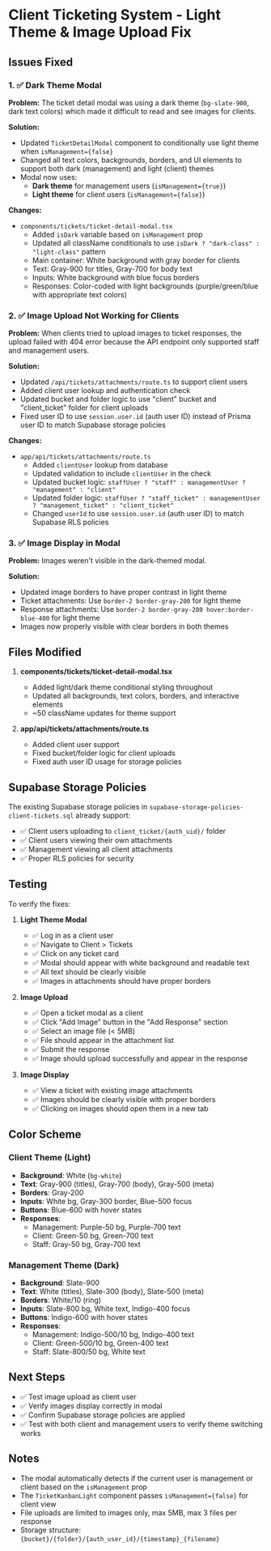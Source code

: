 # Client Ticketing System - Light Theme & Image Upload Fix

## Issues Fixed

### 1. ✅ **Dark Theme Modal**
**Problem:** The ticket detail modal was using a dark theme (`bg-slate-900`, dark text colors) which made it difficult to read and see images for clients.

**Solution:** 
- Updated `TicketDetailModal` component to conditionally use light theme when `isManagement={false}`
- Changed all text colors, backgrounds, borders, and UI elements to support both dark (management) and light (client) themes
- Modal now uses:
  - **Dark theme** for management users (`isManagement={true}`)
  - **Light theme** for client users (`isManagement={false}`)

**Changes:**
- `components/tickets/ticket-detail-modal.tsx`
  - Added `isDark` variable based on `isManagement` prop
  - Updated all className conditionals to use `isDark ? "dark-class" : "light-class"` pattern
  - Main container: White background with gray border for clients
  - Text: Gray-900 for titles, Gray-700 for body text
  - Inputs: White background with blue focus borders
  - Responses: Color-coded with light backgrounds (purple/green/blue with appropriate text colors)

### 2. ✅ **Image Upload Not Working for Clients**
**Problem:** When clients tried to upload images to ticket responses, the upload failed with 404 error because the API endpoint only supported staff and management users.

**Solution:**
- Updated `/api/tickets/attachments/route.ts` to support client users
- Added client user lookup and authentication check
- Updated bucket and folder logic to use "client" bucket and "client_ticket" folder for client uploads
- Fixed user ID to use `session.user.id` (auth user ID) instead of Prisma user ID to match Supabase storage policies

**Changes:**
- `app/api/tickets/attachments/route.ts`
  - Added `clientUser` lookup from database
  - Updated validation to include `clientUser` in the check
  - Updated bucket logic: `staffUser ? "staff" : managementUser ? "management" : "client"`
  - Updated folder logic: `staffUser ? "staff_ticket" : managementUser ? "management_ticket" : "client_ticket"`
  - Changed `userId` to use `session.user.id` (auth user ID) to match Supabase RLS policies

### 3. ✅ **Image Display in Modal**
**Problem:** Images weren't visible in the dark-themed modal.

**Solution:**
- Updated image borders to have proper contrast in light theme
- Ticket attachments: Use `border-2 border-gray-200` for light theme
- Response attachments: Use `border-2 border-gray-200 hover:border-blue-400` for light theme
- Images now properly visible with clear borders in both themes

## Files Modified

1. **components/tickets/ticket-detail-modal.tsx**
   - Added light/dark theme conditional styling throughout
   - Updated all backgrounds, text colors, borders, and interactive elements
   - ~50 className updates for theme support

2. **app/api/tickets/attachments/route.ts**
   - Added client user support
   - Fixed bucket/folder logic for client uploads
   - Fixed auth user ID usage for storage policies

## Supabase Storage Policies

The existing Supabase storage policies in `supabase-storage-policies-client-tickets.sql` already support:
- ✅ Client users uploading to `client_ticket/{auth_uid}/` folder
- ✅ Client users viewing their own attachments
- ✅ Management viewing all client attachments
- ✅ Proper RLS policies for security

## Testing

To verify the fixes:

1. **Light Theme Modal**
   - ✅ Log in as a client user
   - ✅ Navigate to Client > Tickets
   - ✅ Click on any ticket card
   - ✅ Modal should appear with white background and readable text
   - ✅ All text should be clearly visible
   - ✅ Images in attachments should have proper borders

2. **Image Upload**
   - ✅ Open a ticket modal as a client
   - ✅ Click "Add Image" button in the "Add Response" section
   - ✅ Select an image file (< 5MB)
   - ✅ File should appear in the attachment list
   - ✅ Submit the response
   - ✅ Image should upload successfully and appear in the response

3. **Image Display**
   - ✅ View a ticket with existing image attachments
   - ✅ Images should be clearly visible with proper borders
   - ✅ Clicking on images should open them in a new tab

## Color Scheme

### Client Theme (Light)
- **Background**: White (`bg-white`)
- **Text**: Gray-900 (titles), Gray-700 (body), Gray-500 (meta)
- **Borders**: Gray-200
- **Inputs**: White bg, Gray-300 border, Blue-500 focus
- **Buttons**: Blue-600 with hover states
- **Responses**:
  - Management: Purple-50 bg, Purple-700 text
  - Client: Green-50 bg, Green-700 text
  - Staff: Gray-50 bg, Gray-700 text

### Management Theme (Dark)
- **Background**: Slate-900
- **Text**: White (titles), Slate-300 (body), Slate-500 (meta)
- **Borders**: White/10 (ring)
- **Inputs**: Slate-800 bg, White text, Indigo-400 focus
- **Buttons**: Indigo-600 with hover states
- **Responses**:
  - Management: Indigo-500/10 bg, Indigo-400 text
  - Client: Green-500/10 bg, Green-400 text
  - Staff: Slate-800/50 bg, White text

## Next Steps

- ✅ Test image upload as client user
- ✅ Verify images display correctly in modal
- ✅ Confirm Supabase storage policies are applied
- ✅ Test with both client and management users to verify theme switching works

## Notes

- The modal automatically detects if the current user is management or client based on the `isManagement` prop
- The `TicketKanbanLight` component passes `isManagement={false}` for client view
- File uploads are limited to images only, max 5MB, max 3 files per response
- Storage structure: `{bucket}/{folder}/{auth_user_id}/{timestamp}_{filename}`


